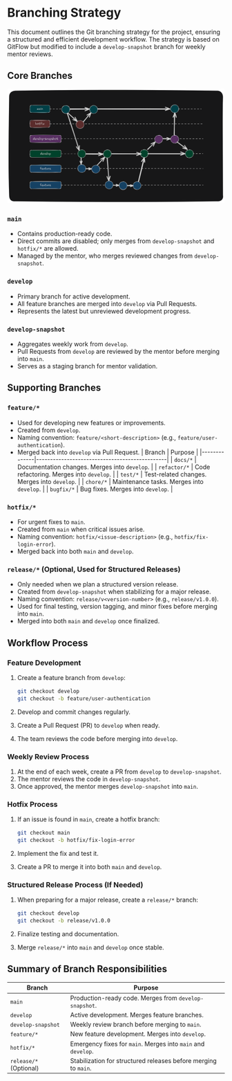 # Branching Strategy
This document outlines the Git branching strategy for the project, ensuring a structured and efficient development
workflow. The strategy is based on GitFlow but modified to include a `develop-snapshot` branch for weekly mentor
reviews.
## Core Branches
![gitflow-workflow.png](gitflow-workflow.png)
### `main`
- Contains production-ready code.
- Direct commits are disabled; only merges from `develop-snapshot` and `hotfix/*` are allowed.
- Managed by the mentor, who merges reviewed changes from `develop-snapshot`.
### `develop`
- Primary branch for active development.
- All feature branches are merged into `develop` via Pull Requests.
- Represents the latest but unreviewed development progress.

### `develop-snapshot`
- Aggregates weekly work from `develop`.
- Pull Requests from `develop` are reviewed by the mentor before merging into `main`.
- Serves as a staging branch for mentor validation.

## Supporting Branches
### `feature/*`

- Used for developing new features or improvements.
- Created from `develop`.
- Naming convention: `feature/<short-description>` (e.g., `feature/user-authentication`).
- Merged back into `develop` via Pull Request.
| Branch       | Purpose                                       |
|--------------|-----------------------------------------------|
| `docs/*`     | Documentation changes. Merges into `develop`. |
| `refactor/*` | Code refactoring. Merges into `develop`.      |
| `test/*`     | Test-related changes. Merges into `develop`.  |
| `chore/*`    | Maintenance tasks. Merges into `develop`.     |
| `bugfix/*`   | Bug fixes. Merges into `develop`.             |

### `hotfix/*`

- For urgent fixes to `main`.
- Created from `main` when critical issues arise.
- Naming convention: `hotfix/<issue-description>` (e.g., `hotfix/fix-login-error`).
- Merged back into both `main` and `develop`.

### `release/*` (Optional, Used for Structured Releases)

- Only needed when we plan a structured version release.
- Created from `develop-snapshot` when stabilizing for a major release.
- Naming convention: `release/v<version-number>` (e.g., `release/v1.0.0`).
- Used for final testing, version tagging, and minor fixes before merging into `main`.
- Merged into both `main` and `develop` once finalized.

## Workflow Process

### **Feature Development**

1. Create a feature branch from `develop`:

   ```bash
   git checkout develop
   git checkout -b feature/user-authentication
   ```

2. Develop and commit changes regularly.
3. Create a Pull Request (PR) to `develop` when ready.
4. The team reviews the code before merging into `develop`.

### **Weekly Review Process**

1. At the end of each week, create a PR from `develop` to `develop-snapshot`.
2. The mentor reviews the code in `develop-snapshot`.
3. Once approved, the mentor merges `develop-snapshot` into `main`.

### **Hotfix Process**

1. If an issue is found in `main`, create a hotfix branch:

   ```bash
   git checkout main
   git checkout -b hotfix/fix-login-error
   ```

2. Implement the fix and test it.
3. Create a PR to merge it into both `main` and `develop`.

### **Structured Release Process (If Needed)**

1. When preparing for a major release, create a `release/*` branch:

   ```bash
   git checkout develop
   git checkout -b release/v1.0.0
   ```

2. Finalize testing and documentation.
3. Merge `release/*` into `main` and `develop` once stable.

## Summary of Branch Responsibilities

| Branch                 | Purpose                                                         |
|------------------------|-----------------------------------------------------------------|
| `main`                 | Production-ready code. Merges from `develop-snapshot`.          |
| `develop`              | Active development. Merges feature branches.                    |
| `develop-snapshot`     | Weekly review branch before merging to `main`.                  |
| `feature/*`            | New feature development. Merges into `develop`.                 |
| `hotfix/*`             | Emergency fixes for `main`. Merges into `main` and `develop`.   |
| `release/*` (Optional) | Stabilization for structured releases before merging to `main`. |
